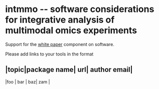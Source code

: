 # intmmo -- software considerations for integrative analysis of multimodal omics experiments

Support for the [white paper](https://github.com/BIRSBiointegration/whitePaper) component on
software.

Please add links to your tools in the format

|topic|package name| url| author email|
---------------------------------------
|foo  | bar        | baz| zam         |  
